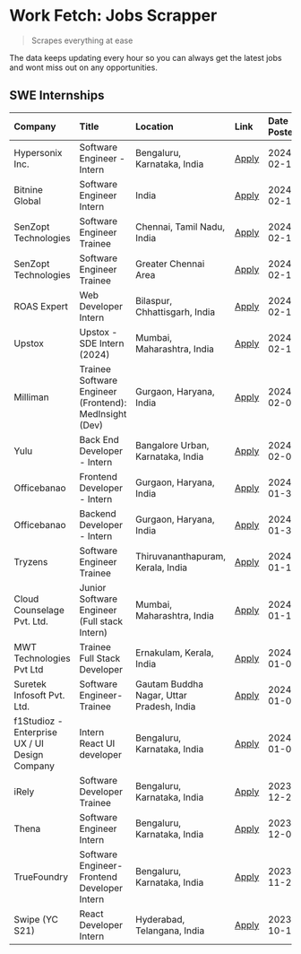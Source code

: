 # Work Fetch: Jobs Scrapper
> Scrapes everything at ease

The data keeps updating every hour so you can always get the latest jobs and wont miss out on any opportunities.

## SWE Internships
<!--START_SECTION:workfetch-->
| Company                                       | Title                                                  | Location                                  | Link                                                                                                                                                                                                                                                                     | Date Posted   |
|:----------------------------------------------|:-------------------------------------------------------|:------------------------------------------|:-------------------------------------------------------------------------------------------------------------------------------------------------------------------------------------------------------------------------------------------------------------------------|:--------------|
| Hypersonix Inc.                               | Software Engineer - Intern                             | Bengaluru, Karnataka, India               | [Apply](https://in.linkedin.com/jobs/view/software-engineer-intern-at-hypersonix-inc-3833055982?refId=h1Xlny0YxDLi2VZX2L9YPw%3D%3D&trackingId=Ieog%2BvN5akLVfBlvoCIgBg%3D%3D&position=2&pageNum=0&trk=public_jobs_jserp-result_search-card)                              | 2024-02-18    |
| Bitnine Global                                | Software Engineer Intern                               | India                                     | [Apply](https://in.linkedin.com/jobs/view/software-engineer-intern-at-bitnine-global-3828521409?refId=h1Xlny0YxDLi2VZX2L9YPw%3D%3D&trackingId=e3VkbrLHyBdP2Hn4jQuaTA%3D%3D&position=4&pageNum=0&trk=public_jobs_jserp-result_search-card)                                | 2024-02-16    |
| SenZopt Technologies                          | Software Engineer Trainee                              | Chennai, Tamil Nadu, India                | [Apply](https://in.linkedin.com/jobs/view/software-engineer-trainee-at-senzopt-technologies-3827686880?refId=h1Xlny0YxDLi2VZX2L9YPw%3D%3D&trackingId=n8UepBPEuDsFyhQsNq2Yww%3D%3D&position=8&pageNum=0&trk=public_jobs_jserp-result_search-card)                         | 2024-02-12    |
| SenZopt Technologies                          | Software Engineer Trainee                              | Greater Chennai Area                      | [Apply](https://in.linkedin.com/jobs/view/software-engineer-trainee-at-senzopt-technologies-3827688781?refId=h1Xlny0YxDLi2VZX2L9YPw%3D%3D&trackingId=w2V1it%2FlRbIVEIurVLkCRw%3D%3D&position=11&pageNum=0&trk=public_jobs_jserp-result_search-card)                      | 2024-02-12    |
| ROAS Expert                                   | Web Developer Intern                                   | Bilaspur, Chhattisgarh, India             | [Apply](https://in.linkedin.com/jobs/view/web-developer-intern-at-roas-expert-3828189292?refId=h1Xlny0YxDLi2VZX2L9YPw%3D%3D&trackingId=3mdAoWoOO%2BF0GPQnwM5uAA%3D%3D&position=13&pageNum=0&trk=public_jobs_jserp-result_search-card)                                    | 2024-02-12    |
| Upstox                                        | Upstox - SDE Intern (2024)                             | Mumbai, Maharashtra, India                | [Apply](https://in.linkedin.com/jobs/view/upstox-sde-intern-2024-at-upstox-3826556183?refId=h1Xlny0YxDLi2VZX2L9YPw%3D%3D&trackingId=tYJjM7MoE6qVKeo1jHJW6A%3D%3D&position=25&pageNum=0&trk=public_jobs_jserp-result_search-card)                                         | 2024-02-10    |
| Milliman                                      | Trainee Software Engineer (Frontend): MedInsight (Dev) | Gurgaon, Haryana, India                   | [Apply](https://in.linkedin.com/jobs/view/trainee-software-engineer-frontend-medinsight-dev-at-milliman-3792874280?refId=h1Xlny0YxDLi2VZX2L9YPw%3D%3D&trackingId=8yXxv3GWvtaK5%2B4GoUGaSg%3D%3D&position=6&pageNum=0&trk=public_jobs_jserp-result_search-card)           | 2024-02-09    |
| Yulu                                          | Back End Developer - Intern                            | Bangalore Urban, Karnataka, India         | [Apply](https://in.linkedin.com/jobs/view/back-end-developer-intern-at-yulu-3821682220?refId=h1Xlny0YxDLi2VZX2L9YPw%3D%3D&trackingId=IRWmiYUWlRyk4wSJb0bTVA%3D%3D&position=16&pageNum=0&trk=public_jobs_jserp-result_search-card)                                        | 2024-02-04    |
| Officebanao                                   | Frontend Developer - Intern                            | Gurgaon, Haryana, India                   | [Apply](https://in.linkedin.com/jobs/view/frontend-developer-intern-at-officebanao-3822614063?refId=h1Xlny0YxDLi2VZX2L9YPw%3D%3D&trackingId=3ttMN1Cq6fNrGDu8j5gCYA%3D%3D&position=10&pageNum=0&trk=public_jobs_jserp-result_search-card)                                 | 2024-01-31    |
| Officebanao                                   | Backend Developer - Intern                             | Gurgaon, Haryana, India                   | [Apply](https://in.linkedin.com/jobs/view/backend-developer-intern-at-officebanao-3814263731?refId=h1Xlny0YxDLi2VZX2L9YPw%3D%3D&trackingId=qhJTe3ul7ixO0C9Qa%2BQfpw%3D%3D&position=23&pageNum=0&trk=public_jobs_jserp-result_search-card)                                | 2024-01-31    |
| Tryzens                                       | Software Engineer Trainee                              | Thiruvananthapuram, Kerala, India         | [Apply](https://in.linkedin.com/jobs/view/software-engineer-trainee-at-tryzens-3809363491?refId=h1Xlny0YxDLi2VZX2L9YPw%3D%3D&trackingId=7GxlMAjPaIf9aNXuvczz7w%3D%3D&position=18&pageNum=0&trk=public_jobs_jserp-result_search-card)                                     | 2024-01-18    |
| Cloud Counselage Pvt. Ltd.                    | Junior Software Engineer (Full stack Intern)           | Mumbai, Maharashtra, India                | [Apply](https://in.linkedin.com/jobs/view/junior-software-engineer-full-stack-intern-at-cloud-counselage-pvt-ltd-3803132814?refId=h1Xlny0YxDLi2VZX2L9YPw%3D%3D&trackingId=f92Ry3Fc1BM%2BgaNrFrFHsQ%3D%3D&position=24&pageNum=0&trk=public_jobs_jserp-result_search-card) | 2024-01-11    |
| MWT Technologies Pvt Ltd                      | Trainee Full Stack Developer                           | Ernakulam, Kerala, India                  | [Apply](https://in.linkedin.com/jobs/view/trainee-full-stack-developer-at-mwt-technologies-pvt-ltd-3800921715?refId=h1Xlny0YxDLi2VZX2L9YPw%3D%3D&trackingId=Uye4ijFsHS1jmviV7qh9yQ%3D%3D&position=5&pageNum=0&trk=public_jobs_jserp-result_search-card)                  | 2024-01-09    |
| Suretek Infosoft Pvt. Ltd.                    | Software Engineer-Trainee                              | Gautam Buddha Nagar, Uttar Pradesh, India | [Apply](https://in.linkedin.com/jobs/view/software-engineer-trainee-at-suretek-infosoft-pvt-ltd-3800934643?refId=h1Xlny0YxDLi2VZX2L9YPw%3D%3D&trackingId=zS1Wc1cSSw9v2tCynIY4nw%3D%3D&position=20&pageNum=0&trk=public_jobs_jserp-result_search-card)                    | 2024-01-09    |
| f1Studioz - Enterprise UX / UI Design Company | Intern React UI developer                              | Bengaluru, Karnataka, India               | [Apply](https://in.linkedin.com/jobs/view/intern-react-ui-developer-at-f1studioz-enterprise-ux-ui-design-company-3796354738?refId=h1Xlny0YxDLi2VZX2L9YPw%3D%3D&trackingId=9e4t3WazxZ%2FkqaVax0ecdA%3D%3D&position=7&pageNum=0&trk=public_jobs_jserp-result_search-card)  | 2024-01-08    |
| iRely                                         | Software Developer Trainee                             | Bengaluru, Karnataka, India               | [Apply](https://in.linkedin.com/jobs/view/software-developer-trainee-at-irely-3801577534?refId=h1Xlny0YxDLi2VZX2L9YPw%3D%3D&trackingId=pHV1gx76VJiXW6YKqxcqCw%3D%3D&position=14&pageNum=0&trk=public_jobs_jserp-result_search-card)                                      | 2023-12-22    |
| Thena                                         | Software Engineer Intern                               | Bengaluru, Karnataka, India               | [Apply](https://in.linkedin.com/jobs/view/software-engineer-intern-at-thena-3778731751?refId=h1Xlny0YxDLi2VZX2L9YPw%3D%3D&trackingId=y5p2wBWyhG8yGHgDaZvn5g%3D%3D&position=19&pageNum=0&trk=public_jobs_jserp-result_search-card)                                        | 2023-12-05    |
| TrueFoundry                                   | Software Engineer- Frontend Developer Intern           | Bengaluru, Karnataka, India               | [Apply](https://in.linkedin.com/jobs/view/software-engineer-frontend-developer-intern-at-truefoundry-3790095058?refId=h1Xlny0YxDLi2VZX2L9YPw%3D%3D&trackingId=zcF%2FDJxDEjDNM103Hk2Nxw%3D%3D&position=17&pageNum=0&trk=public_jobs_jserp-result_search-card)             | 2023-11-24    |
| Swipe (YC S21)                                | React Developer Intern                                 | Hyderabad, Telangana, India               | [Apply](https://in.linkedin.com/jobs/view/react-developer-intern-at-swipe-yc-s21-3737600089?refId=h1Xlny0YxDLi2VZX2L9YPw%3D%3D&trackingId=vCk5%2Bo0KQdH4GJ9Hm2wqCA%3D%3D&position=21&pageNum=0&trk=public_jobs_jserp-result_search-card)                                 | 2023-10-13    |
<!--END_SECTION:workfetch-->
